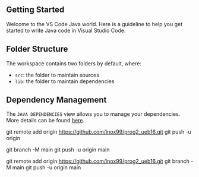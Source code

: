 ## Getting Started

Welcome to the VS Code Java world. Here is a guideline to help you get started to write Java code in Visual Studio Code.

## Folder Structure

The workspace contains two folders by default, where:

- `src`: the folder to maintain sources
- `lib`: the folder to maintain dependencies

## Dependency Management

The `JAVA DEPENDENCIES` view allows you to manage your dependencies. More details can be found [here](https://github.com/microsoft/vscode-java-pack/blob/master/release-notes/v0.9.0.md#work-with-jar-files-directly).

git remote add origin https://github.com/inox99/prog2_ueb16.git
git push -u origin 

git branch -M main
git push -u origin main

git remote add origin https://github.com/inox99/prog2_ueb16.git
git branch -M main
git push -u origin main